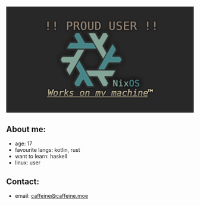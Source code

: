 [![ALERT](https://raw.githubusercontent.com/caffeine01/caffeine01/refs/heads/main/ALERT.png)](https://caffeine.moe/)

## About me:
- age: 17
- favourite langs: kotlin, rust
- want to learn: haskell
- linux: user

## Contact:
- email: caffeine@caffeine.moe
